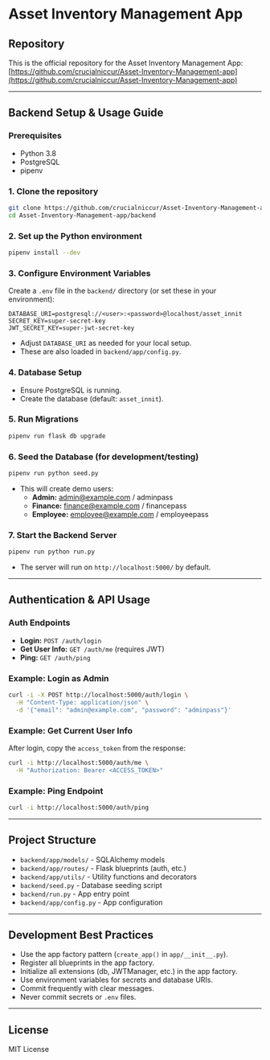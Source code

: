 # Asset Inventory Management App

## Repository

This is the official repository for the Asset Inventory Management App: [https://github.com/crucialniccur/Asset-Inventory-Management-app](https://github.com/crucialniccur/Asset-Inventory-Management-app)

---

## Backend Setup & Usage Guide

### Prerequisites
- Python 3.8
- PostgreSQL
- pipenv

### 1. Clone the repository
```sh
git clone https://github.com/crucialniccur/Asset-Inventory-Management-app.git
cd Asset-Inventory-Management-app/backend
```

### 2. Set up the Python environment
```sh
pipenv install --dev
```

### 3. Configure Environment Variables
Create a `.env` file in the `backend/` directory (or set these in your environment):
```
DATABASE_URI=postgresql://<user>:<password>@localhost/asset_innit
SECRET_KEY=super-secret-key
JWT_SECRET_KEY=super-jwt-secret-key
```
- Adjust `DATABASE_URI` as needed for your local setup.
- These are also loaded in `backend/app/config.py`.

### 4. Database Setup
- Ensure PostgreSQL is running.
- Create the database (default: `asset_innit`).

### 5. Run Migrations
```sh
pipenv run flask db upgrade
```

### 6. Seed the Database (for development/testing)
```sh
pipenv run python seed.py
```
- This will create demo users:
  - **Admin:**    admin@example.com / adminpass
  - **Finance:**  finance@example.com / financepass
  - **Employee:** employee@example.com / employeepass

### 7. Start the Backend Server
```sh
pipenv run python run.py
```
- The server will run on `http://localhost:5000/` by default.

---

## Authentication & API Usage

### Auth Endpoints
- **Login:** `POST /auth/login`
- **Get User Info:** `GET /auth/me` (requires JWT)
- **Ping:** `GET /auth/ping`

### Example: Login as Admin
```sh
curl -i -X POST http://localhost:5000/auth/login \
  -H "Content-Type: application/json" \
  -d '{"email": "admin@example.com", "password": "adminpass"}'
```

### Example: Get Current User Info
After login, copy the `access_token` from the response:
```sh
curl -i http://localhost:5000/auth/me \
  -H "Authorization: Bearer <ACCESS_TOKEN>"
```

### Example: Ping Endpoint
```sh
curl -i http://localhost:5000/auth/ping
```

---

## Project Structure

- `backend/app/models/`   - SQLAlchemy models
- `backend/app/routes/`   - Flask blueprints (auth, etc.)
- `backend/app/utils/`    - Utility functions and decorators
- `backend/seed.py`       - Database seeding script
- `backend/run.py`        - App entry point
- `backend/app/config.py` - App configuration

---

## Development Best Practices
- Use the app factory pattern (`create_app()` in `app/__init__.py`).
- Register all blueprints in the app factory.
- Initialize all extensions (db, JWTManager, etc.) in the app factory.
- Use environment variables for secrets and database URIs.
- Commit frequently with clear messages.
- Never commit secrets or `.env` files.

---

## License

MIT License
